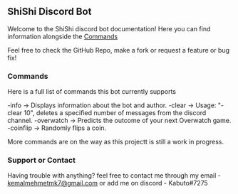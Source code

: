 ## ShiShi Discord Bot

Welcome to the ShiShi discord bot documentation! Here you can find information alongside the [Commands](https://github.com/kabuto-mk7/shishi-bot/edit/main/docs/index.md)

Feel free to check the GitHub Repo, make a fork or request a feature or bug fix!

### Commands

Here is a full list of commands this bot currently supports

-info -> Displays information about the bot and author.
-clear -> Usage: "-clear 10", deletes a specified number of messages from the discord channel.
-overwatch -> Predicts the outcome of your next Overwatch game.
-coinflip -> Randomly flips a coin.

More commands are on the way as this projectt is still a work in progress.

### Support or Contact

Having trouble with anything? feel free to contact me through my email - kemalmehmetmk7@gmail.com or add me on discord - Kabuto#7275
